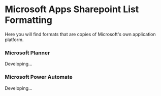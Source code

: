 # Microsoft Apps Sharepoint List Formatting
 Here you will find formats that are copies of Microsoft's own application platform. 

### Microsoft Planner
Developing...

### Microsoft Power Automate
Developing...